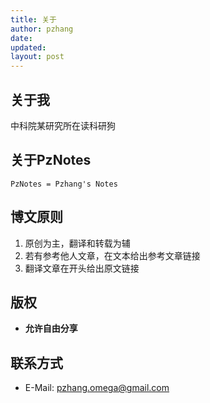 ```yaml
---
title: 关于
author: pzhang
date:
updated:
layout: post
---
```


## 关于我

中科院某研究所在读科研狗

## 关于PzNotes

    PzNotes = Pzhang's Notes

## 博文原则

1. 原创为主，翻译和转载为辅
2. 若有参考他人文章，在文本给出参考文章链接
3. 翻译文章在开头给出原文链接

## 版权

- **允许自由分享**

## 联系方式

- E-Mail: [pzhang.omega@gmail.com](mailto:pzhang.omega@gmail.com)
